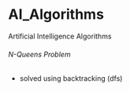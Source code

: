 # AI_Algorithms
Artificial Intelligence Algorithms

###### N-Queens Problem
- solved using backtracking (dfs)
